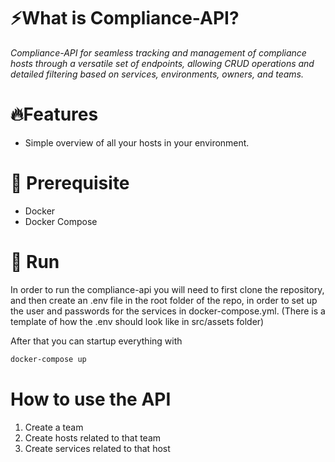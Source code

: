 


# ⚡What is Compliance-API?

*Compliance-API for seamless tracking and management of compliance hosts through a versatile set of endpoints, allowing CRUD operations and detailed filtering based on services, environments, owners, and teams.*

# 🔥Features

* Simple overview of all your hosts in your environment.

# 🍄 Prerequisite

* Docker
* Docker Compose

# 🧬 Run

In order to run the compliance-api you will need to first clone the repository, and then create an .env file in the root folder of the repo, in order to set up the user and passwords for the services in docker-compose.yml. (There is a template of how the .env should look like in src/assets folder)

After that you can startup everything with

```bash
docker-compose up
```

# How to use the API

1. Create a team
2. Create hosts related to that team
3. Create services related to that host

